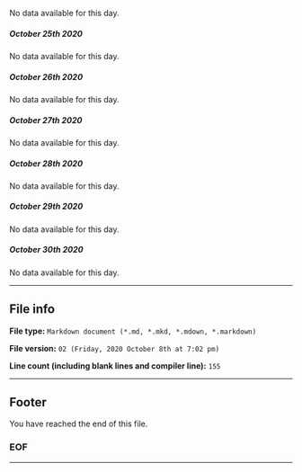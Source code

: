 
No data available for this day.

##### October 25th 2020

No data available for this day.

##### October 26th 2020

No data available for this day.

##### October 27th 2020

No data available for this day.

##### October 28th 2020

No data available for this day.

##### October 29th 2020

No data available for this day.

##### October 30th 2020

No data available for this day.

***

## File info

**File type:** `Markdown document (*.md, *.mkd, *.mdown, *.markdown)`

**File version:** `02 (Friday, 2020 October 8th at 7:02 pm)`

**Line count (including blank lines and compiler line):** `155`

***

## Footer

You have reached the end of this file.

### EOF

***
